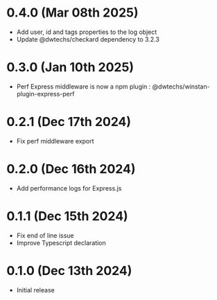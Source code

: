 # 0.4.0 (Mar 08th 2025)

- Add user, id and tags properties to the log object
- Update @dwtechs/checkard dependency to 3.2.3 


# 0.3.0 (Jan 10th 2025)

- Perf Express middleware is now a npm plugin : @dwtechs/winstan-plugin-express-perf 


# 0.2.1 (Dec 17th 2024)

- Fix perf middleware export


# 0.2.0 (Dec 16th 2024)

- Add performance logs for Express.js


# 0.1.1 (Dec 15th 2024)

- Fix end of line issue
- Improve Typescript declaration


# 0.1.0 (Dec 13th 2024)

- Initial release
